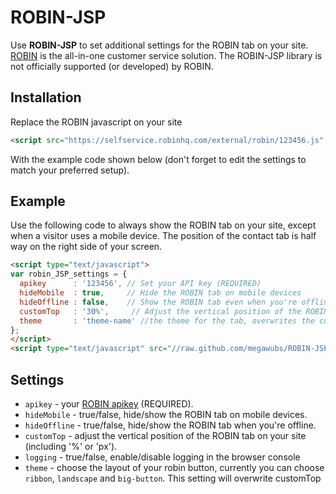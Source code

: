 ROBIN-JSP
=============

Use **ROBIN-JSP** to set additional settings for the ROBIN tab on your site. [ROBIN](http://robinhq.com) is the all-in-one customer service solution. The ROBIN-JSP library is not officially supported (or developed) by ROBIN.

## Installation

Replace the ROBIN javascript on your site
```html
<script src="https://selfservice.robinhq.com/external/robin/123456.js" async="async"></script>
```
With the example code shown below (don't forget to edit the settings to match your preferred setup).

## Example

Use the following code to always show the ROBIN tab on your site, except when a visitor uses a mobile device. The position of the contact tab is half way on the right side of your screen.
```html
<script type="text/javascript">
var robin_JSP_settings = {
  apikey      : '123456', // Set your API key (REQUIRED)
  hideMobile  : true,     // Hide the ROBIN tab on mobile devices
  hideOffline : false,    // Show the ROBIN tab even when you're offline
  customTop   : '30%',     // Adjust the vertical position of the ROBIN tab
  theme       : 'theme-name' //the theme for the tab, overwrites the customTop setting
};
</script>
<script type="text/javascript" src="//raw.github.com/megawubs/ROBIN-JSP/master/js/robin-jsp.min.js"></script>
```

## Settings

  * `apikey` - your [ROBIN apikey](http://robinhq.com/support/obtain-api-key/) (REQUIRED).
  * `hideMobile` - true/false, hide/show the ROBIN tab on mobile devices.
  * `hideOffline` - true/false, hide/show the ROBIN tab when you're offline.
  * `customTop` - adjust the vertical position of the ROBIN tab on your site (including '%' or 'px').
  * `logging` - true/false, enable/disable logging in the browser console
  * `theme` - choose the layout of your robin button, currently you can choose `ribbon`, `landscape` and `big-button`. This setting will overwrite customTop